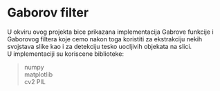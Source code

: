 # Gaborov filter

U okviru ovog projekta bice prikazana implementacija Gabrove funkcije i Gaborovog filtera koje cemo nakon toga koristiti za ekstrakciju nekih svojstava slike kao i za detekciju tesko uocljivih objekata na slici.<br>
U implementaciji su koriscene biblioteke:<br>
> numpy<br>
> matplotlib<br>
> cv2
> PIL
